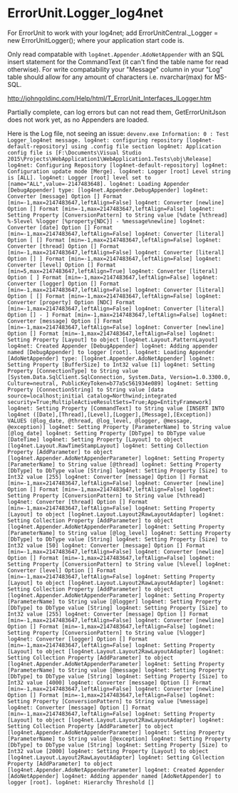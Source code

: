 ﻿# ErrorUnit.Logger_log4net
For ErrorUnit to work with your log4net; add ErrorUnitCentral._Logger = new ErrorUnitLogger(); where your application start code is.

Only read compatable with `log4net.Appender.AdoNetAppender` with an SQL insert statement for the CommandText (it can't find the table name for read otherwise).
For write compatability your "Message" column in your "Log" table should allow for any amount of characters i.e. nvarchar(max) for MS-SQL.

http://johngoldinc.com/Help/html/T_ErrorUnit_Interfaces_ILogger.htm

Partially complete, can log errors but can not read them, GetErrorUnitJson does not work yet, as no Appenders are loaded.

Here is the Log file, not seeing an issue:
  `devenv.exe Information: 0 : Test Logger_log4net message.
  log4net: configuring repository [log4net-default-repository] using .config file section
  log4net: Application config file is [F:\Documents\Visual Studio 2015\Projects\WebApplication1\WebApplication1.Tests\obj\Release]
  log4net: Configuring Repository [log4net-default-repository]
  log4net: Configuration update mode [Merge].
  log4net: Logger [root] Level string is [ALL].
  log4net: Logger [root] level set to [name="ALL",value=-2147483648].
  log4net: Loading Appender [DebugAppender] type: [log4net.Appender.DebugAppender]
  log4net: Converter [message] Option [] Format [min=-1,max=2147483647,leftAlign=False]
  log4net: Converter [newline] Option [] Format [min=-1,max=2147483647,leftAlign=False]
  log4net: Setting Property [ConversionPattern] to String value [%date [%thread] %-5level %logger [%property{NDC}] - %message%newline]
  log4net: Converter [date] Option [] Format [min=-1,max=2147483647,leftAlign=False]
  log4net: Converter [literal] Option [ [] Format [min=-1,max=2147483647,leftAlign=False]
  log4net: Converter [thread] Option [] Format [min=-1,max=2147483647,leftAlign=False]
  log4net: Converter [literal] Option [] ] Format [min=-1,max=2147483647,leftAlign=False]
  log4net: Converter [level] Option [] Format [min=5,max=2147483647,leftAlign=True]
  log4net: Converter [literal] Option [ ] Format [min=-1,max=2147483647,leftAlign=False]
  log4net: Converter [logger] Option [] Format [min=-1,max=2147483647,leftAlign=False]
  log4net: Converter [literal] Option [ [] Format [min=-1,max=2147483647,leftAlign=False]
  log4net: Converter [property] Option [NDC] Format [min=-1,max=2147483647,leftAlign=False]
  log4net: Converter [literal] Option [] - ] Format [min=-1,max=2147483647,leftAlign=False]
  log4net: Converter [message] Option [] Format [min=-1,max=2147483647,leftAlign=False]
  log4net: Converter [newline] Option [] Format [min=-1,max=2147483647,leftAlign=False]
  log4net: Setting Property [Layout] to object [log4net.Layout.PatternLayout]
  log4net: Created Appender [DebugAppender]
  log4net: Adding appender named [DebugAppender] to logger [root].
  log4net: Loading Appender [AdoNetAppender] type: [log4net.Appender.AdoNetAppender]
  log4net: Setting Property [BufferSize] to Int32 value [1]
  log4net: Setting Property [ConnectionType] to String value [System.Data.SqlClient.SqlConnection, System.Data, Version=1.0.3300.0, Culture=neutral, PublicKeyToken=b77a5c561934e089]
  log4net: Setting Property [ConnectionString] to String value [data source=localhost;initial catalog=Northwind;integrated security=True;MultipleActiveResultSets=True;App=EntityFramework]
  log4net: Setting Property [CommandText] to String value [INSERT INTO log4net ([Date],[Thread],[Level],[Logger],[Message],[Exception]) VALUES (@log_date, @thread, @log_level, @logger, @message, @exception)]
  log4net: Setting Property [ParameterName] to String value [@log_date]
  log4net: Setting Property [DbType] to DbType value [DateTime]
  log4net: Setting Property [Layout] to object [log4net.Layout.RawTimeStampLayout]
  log4net: Setting Collection Property [AddParameter] to object [log4net.Appender.AdoNetAppenderParameter]
  log4net: Setting Property [ParameterName] to String value [@thread]
  log4net: Setting Property [DbType] to DbType value [String]
  log4net: Setting Property [Size] to Int32 value [255]
  log4net: Converter [message] Option [] Format [min=-1,max=2147483647,leftAlign=False]
  log4net: Converter [newline] Option [] Format [min=-1,max=2147483647,leftAlign=False]
  log4net: Setting Property [ConversionPattern] to String value [%thread]
  log4net: Converter [thread] Option [] Format [min=-1,max=2147483647,leftAlign=False]
  log4net: Setting Property [Layout] to object [log4net.Layout.Layout2RawLayoutAdapter]
  log4net: Setting Collection Property [AddParameter] to object [log4net.Appender.AdoNetAppenderParameter]
  log4net: Setting Property [ParameterName] to String value [@log_level]
  log4net: Setting Property [DbType] to DbType value [String]
  log4net: Setting Property [Size] to Int32 value [50]
  log4net: Converter [message] Option [] Format [min=-1,max=2147483647,leftAlign=False]
  log4net: Converter [newline] Option [] Format [min=-1,max=2147483647,leftAlign=False]
  log4net: Setting Property [ConversionPattern] to String value [%level]
  log4net: Converter [level] Option [] Format [min=-1,max=2147483647,leftAlign=False]
  log4net: Setting Property [Layout] to object [log4net.Layout.Layout2RawLayoutAdapter]
  log4net: Setting Collection Property [AddParameter] to object [log4net.Appender.AdoNetAppenderParameter]
  log4net: Setting Property [ParameterName] to String value [@logger]
  log4net: Setting Property [DbType] to DbType value [String]
  log4net: Setting Property [Size] to Int32 value [255]
  log4net: Converter [message] Option [] Format [min=-1,max=2147483647,leftAlign=False]
  log4net: Converter [newline] Option [] Format [min=-1,max=2147483647,leftAlign=False]
  log4net: Setting Property [ConversionPattern] to String value [%logger]
  log4net: Converter [logger] Option [] Format [min=-1,max=2147483647,leftAlign=False]
  log4net: Setting Property [Layout] to object [log4net.Layout.Layout2RawLayoutAdapter]
  log4net: Setting Collection Property [AddParameter] to object [log4net.Appender.AdoNetAppenderParameter]
  log4net: Setting Property [ParameterName] to String value [@message]
  log4net: Setting Property [DbType] to DbType value [String]
  log4net: Setting Property [Size] to Int32 value [4000]
  log4net: Converter [message] Option [] Format [min=-1,max=2147483647,leftAlign=False]
  log4net: Converter [newline] Option [] Format [min=-1,max=2147483647,leftAlign=False]
  log4net: Setting Property [ConversionPattern] to String value [%message]
  log4net: Converter [message] Option [] Format [min=-1,max=2147483647,leftAlign=False]
  log4net: Setting Property [Layout] to object [log4net.Layout.Layout2RawLayoutAdapter]
  log4net: Setting Collection Property [AddParameter] to object [log4net.Appender.AdoNetAppenderParameter]
  log4net: Setting Property [ParameterName] to String value [@exception]
  log4net: Setting Property [DbType] to DbType value [String]
  log4net: Setting Property [Size] to Int32 value [2000]
  log4net: Setting Property [Layout] to object [log4net.Layout.Layout2RawLayoutAdapter]
  log4net: Setting Collection Property [AddParameter] to object [log4net.Appender.AdoNetAppenderParameter]
  log4net: Created Appender [AdoNetAppender]
  log4net: Adding appender named [AdoNetAppender] to logger [root].
  log4net: Hierarchy Threshold []`